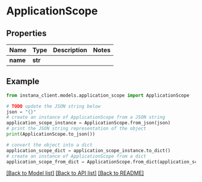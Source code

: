 # ApplicationScope


## Properties

Name | Type | Description | Notes
------------ | ------------- | ------------- | -------------
**name** | **str** |  | 

## Example

```python
from instana_client.models.application_scope import ApplicationScope

# TODO update the JSON string below
json = "{}"
# create an instance of ApplicationScope from a JSON string
application_scope_instance = ApplicationScope.from_json(json)
# print the JSON string representation of the object
print(ApplicationScope.to_json())

# convert the object into a dict
application_scope_dict = application_scope_instance.to_dict()
# create an instance of ApplicationScope from a dict
application_scope_from_dict = ApplicationScope.from_dict(application_scope_dict)
```
[[Back to Model list]](../README.md#documentation-for-models) [[Back to API list]](../README.md#documentation-for-api-endpoints) [[Back to README]](../README.md)


